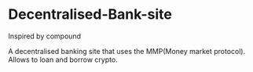 # Decentralised-Bank-site
Inspired by compound

A decentralised banking site that uses the MMP(Money market protocol).
Allows to loan and borrow crypto. 
